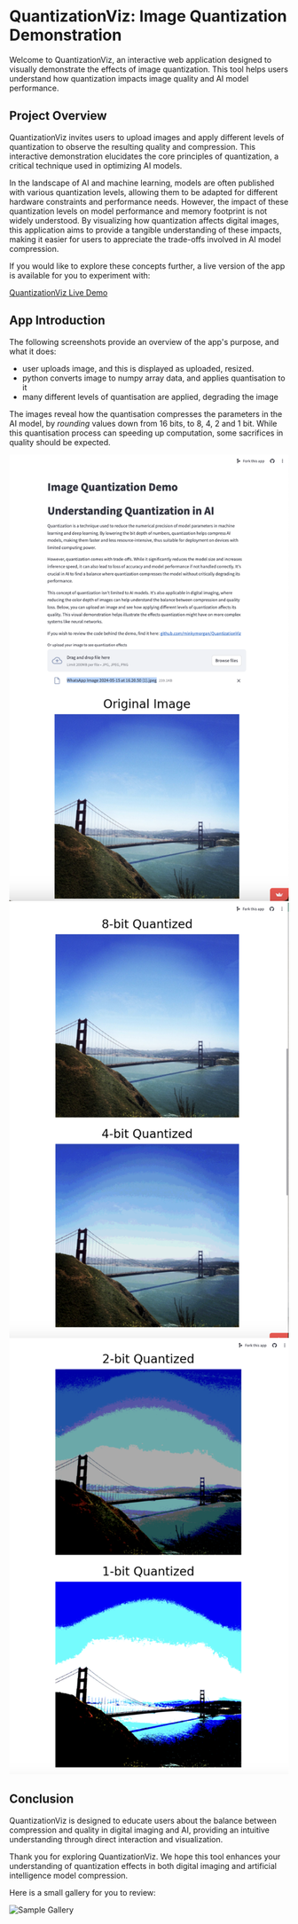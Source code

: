 # QuantizationViz: Image Quantization Demonstration

Welcome to QuantizationViz, an interactive web application designed to visually demonstrate the effects of image quantization. This tool helps users understand how quantization impacts image quality and AI model performance.

## Project Overview

QuantizationViz invites users to upload images and apply different levels of quantization to observe the resulting quality and compression. This interactive demonstration elucidates the core principles of quantization, a critical technique used in optimizing AI models.

In the landscape of AI and machine learning, models are often published with various quantization levels, allowing them to be adapted for different hardware constraints and performance needs. However, the impact of these quantization levels on model performance and memory footprint is not widely understood. By visualizing how quantization affects digital images, this application aims to provide a tangible understanding of these impacts, making it easier for users to appreciate the trade-offs involved in AI model compression.

If you would like to explore these concepts further, a live version of the app is available for you to experiment with:

[QuantizationViz Live Demo](https://minkymorgan-qviz.streamlit.app/)



## App Introduction

The following screenshots provide an overview of the app's purpose, and what it does:

* user uploads image, and this is displayed as uploaded, resized.
* python converts image to numpy array data, and applies quantisation to it
* many different levels of quantisation are applied, degrading the image

The images reveal how the quantisation compresses the parameters in the AI model, by _rounding_ values down from 16 bits, to 8, 4, 2 and 1 bit.
While this quantisation process can speeding up computation, some sacrifices in quality should be expected.


![App Introduction_1](./screenshots/screenshot_1.png)
![App Introduction_2](./screenshots/screenshot_2.png)
![App Introduction_3](./screenshots/screenshot_3.png)
## Conclusion

QuantizationViz is designed to educate users about the balance between compression and quality in digital imaging and AI, providing an intuitive understanding through direct interaction and visualization.

Thank you for exploring QuantizationViz. We hope this tool enhances your understanding of quantization effects in both digital imaging and artificial intelligence model compression.

Here is a small gallery for you to review:

![Sample Gallery](./screenshots/AI_UnderstandingQuantizationThroughViz.png)



